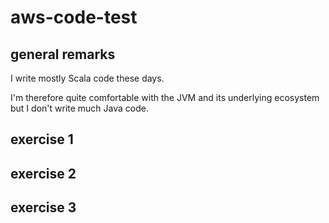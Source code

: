 # aws-code-test

## general remarks

I write mostly Scala code these days. 

I'm therefore quite comfortable with the JVM and its underlying ecosystem but I don't write much Java code.

## exercise 1

## exercise 2

## exercise 3